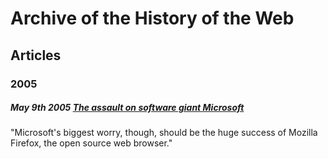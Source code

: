 # Archive of the History of the Web






## Articles

### 2005

##### May 9th 2005 [The assault on software giant Microsoft](http://news.bbc.co.uk/2/hi/business/4508897.stm)
"Microsoft's biggest worry, though, should be the huge success of Mozilla Firefox, the open source web browser."
